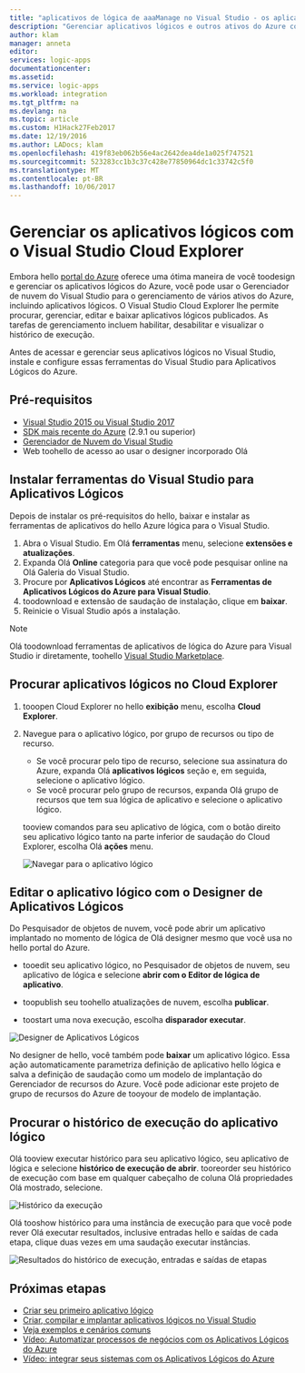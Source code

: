 ```yaml
---
title: "aplicativos de lógica de aaaManage no Visual Studio - os aplicativos lógicos do Azure | Microsoft Docs"
description: "Gerenciar aplicativos lógicos e outros ativos do Azure com o Visual Studio Cloud Explorer"
author: klam
manager: anneta
editor: 
services: logic-apps
documentationcenter: 
ms.assetid: 
ms.service: logic-apps
ms.workload: integration
ms.tgt_pltfrm: na
ms.devlang: na
ms.topic: article
ms.custom: H1Hack27Feb2017
ms.date: 12/19/2016
ms.author: LADocs; klam
ms.openlocfilehash: 419f83eb062b56e4ac2642dea4de1a025f747521
ms.sourcegitcommit: 523283cc1b3c37c428e77850964dc1c33742c5f0
ms.translationtype: MT
ms.contentlocale: pt-BR
ms.lasthandoff: 10/06/2017
---
```

# <a name="manage-your-logic-apps-with-visual-studio-cloud-explorer"></a>Gerenciar os aplicativos lógicos com o Visual Studio Cloud Explorer

Embora hello [portal do Azure](https://portal.azure.com/) oferece uma ótima maneira de você toodesign e gerenciar os aplicativos lógicos do Azure, você pode usar o Gerenciador de nuvem do Visual Studio para o gerenciamento de vários ativos do Azure, incluindo aplicativos lógicos. O Visual Studio Cloud Explorer lhe permite procurar, gerenciar, editar e baixar aplicativos lógicos publicados. As tarefas de gerenciamento incluem habilitar, desabilitar e visualizar o histórico de execução. 

Antes de acessar e gerenciar seus aplicativos lógicos no Visual Studio, instale e configure essas ferramentas do Visual Studio para Aplicativos Lógicos do Azure. 

## <a name="prerequisites"></a>Pré-requisitos

* [Visual Studio 2015 ou Visual Studio 2017](https://www.visualstudio.com/downloads/download-visual-studio-vs.aspx)
* [SDK mais recente do Azure](https://azure.microsoft.com/downloads/) (2.9.1 ou superior)
* [Gerenciador de Nuvem do Visual Studio](https://marketplace.visualstudio.com/items?itemName=MicrosoftCloudExplorer.CloudExplorerforVisualStudio2015)
* Web toohello de acesso ao usar o designer incorporado Olá

## <a name="install-visual-studio-tools-for-logic-apps"></a>Instalar ferramentas do Visual Studio para Aplicativos Lógicos

Depois de instalar os pré-requisitos do hello, baixar e instalar as ferramentas de aplicativos do hello Azure lógica para o Visual Studio.

1. Abra o Visual Studio. Em Olá **ferramentas** menu, selecione **extensões e atualizações**.
2. Expanda Olá **Online** categoria para que você pode pesquisar online na Olá Galeria do Visual Studio.
3. Procure por **Aplicativos Lógicos** até encontrar as **Ferramentas de Aplicativos Lógicos do Azure para Visual Studio**.
4. toodownload e extensão de saudação de instalação, clique em **baixar**.
5. Reinicie o Visual Studio após a instalação.

> [!NOTE]
> Olá toodownload ferramentas de aplicativos de lógica do Azure para Visual Studio ir diretamente, toohello [Visual Studio Marketplace](https://visualstudiogallery.msdn.microsoft.com/e25ad307-46cf-412e-8ba5-5b555d53d2d9).

## <a name="browse-for-logic-apps-in-cloud-explorer"></a>Procurar aplicativos lógicos no Cloud Explorer

1.  tooopen Cloud Explorer no hello **exibição** menu, escolha **Cloud Explorer**.
2.  Navegue para o aplicativo lógico, por grupo de recursos ou tipo de recurso. 

    * Se você procurar pelo tipo de recurso, selecione sua assinatura do Azure, expanda Olá **aplicativos lógicos** seção e, em seguida, selecione o aplicativo lógico. 
    * Se você procurar pelo grupo de recursos, expanda Olá grupo de recursos que tem sua lógica de aplicativo e selecione o aplicativo lógico.

    tooview comandos para seu aplicativo de lógica, com o botão direito seu aplicativo lógico tanto na parte inferior de saudação do Cloud Explorer, escolha Olá **ações** menu.

    ![Navegar para o aplicativo lógico](./media/logic-apps-manage-from-vs/browse.png)

## <a name="edit-your-logic-app-with-logic-apps-designer"></a>Editar o aplicativo lógico com o Designer de Aplicativos Lógicos

Do Pesquisador de objetos de nuvem, você pode abrir um aplicativo implantado no momento de lógica de Olá designer mesmo que você usa no hello portal do Azure. 

* tooedit seu aplicativo lógico, no Pesquisador de objetos de nuvem, seu aplicativo de lógica e selecione **abrir com o Editor de lógica de aplicativo**. 

* toopublish seu toohello atualizações de nuvem, escolha **publicar**. 

* toostart uma nova execução, escolha **disparador executar**.

![Designer de Aplicativos Lógicos](./media/logic-apps-manage-from-vs/designer.png)

No designer de hello, você também pode **baixar** um aplicativo lógico. Essa ação automaticamente parametriza definição de aplicativo hello lógica e salva a definição de saudação como um modelo de implantação do Gerenciador de recursos do Azure. Você pode adicionar este projeto de grupo de recursos do Azure de tooyour de modelo de implantação.

## <a name="browse-your-logic-app-run-history"></a>Procurar o histórico de execução do aplicativo lógico

Olá tooview executar histórico para seu aplicativo lógico, seu aplicativo de lógica e selecione **histórico de execução de abrir**. tooreorder seu histórico de execução com base em qualquer cabeçalho de coluna Olá propriedades Olá mostrado, selecione.

![Histórico da execução](media/logic-apps-manage-from-vs/runs.png)

Olá tooshow histórico para uma instância de execução para que você pode rever Olá executar resultados, inclusive entradas hello e saídas de cada etapa, clique duas vezes em uma saudação executar instâncias.

![Resultados do histórico de execução, entradas e saídas de etapas](./media/logic-apps-manage-from-vs/history.png)

## <a name="next-steps"></a>Próximas etapas

* [Criar seu primeiro aplicativo lógico](logic-apps-create-a-logic-app.md)
* [Criar, compilar e implantar aplicativos lógicos no Visual Studio](logic-apps-deploy-from-vs.md)
* [Veja exemplos e cenários comuns](logic-apps-examples-and-scenarios.md)
* [Vídeo: Automatizar processos de negócios com os Aplicativos Lógicos do Azure](http://channel9.msdn.com/Events/Build/2016/T694)
* [Vídeo: integrar seus sistemas com os Aplicativos Lógicos do Azure](http://channel9.msdn.com/Events/Build/2016/P462)

